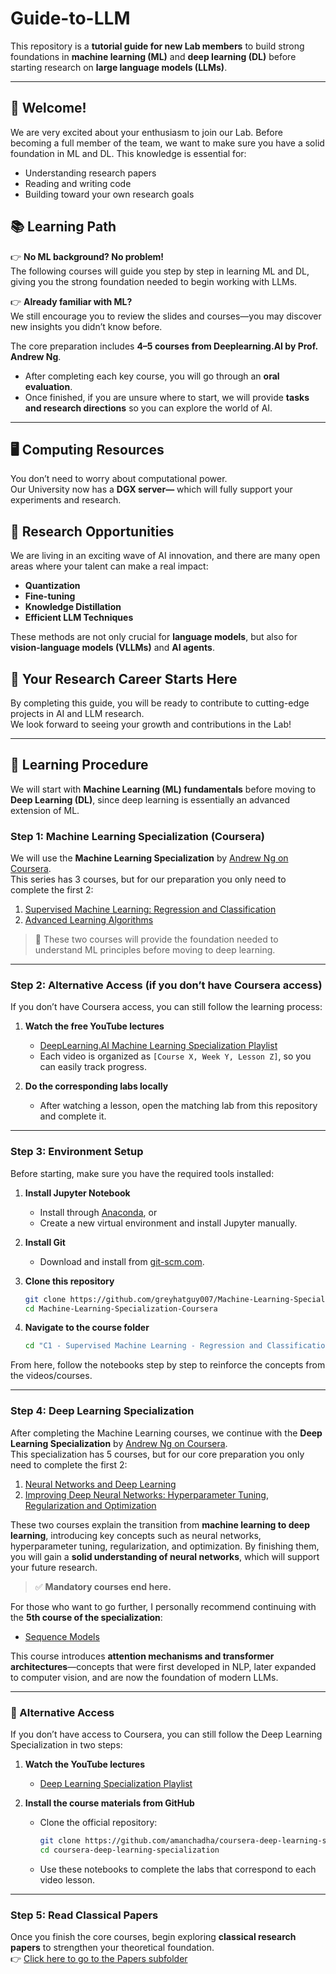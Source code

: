 # Guide-to-LLM  

This repository is a **tutorial guide for new Lab members** to build strong foundations in **machine learning (ML)** and **deep learning (DL)** before starting research on **large language models (LLMs)**.  

---

## 👋 Welcome!  

We are very excited about your enthusiasm to join our Lab. Before becoming a full member of the team, we want to make sure you have a solid foundation in ML and DL. This knowledge is essential for:  
- Understanding research papers  
- Reading and writing code  
- Building toward your own research goals  


## 📚 Learning Path  

👉 **No ML background? No problem!**  
The following courses will guide you step by step in learning ML and DL, giving you the strong foundation needed to begin working with LLMs.  

👉 **Already familiar with ML?**  
We still encourage you to review the slides and courses—you may discover new insights you didn’t know before.  

The core preparation includes **4–5 courses from Deeplearning.AI by Prof. Andrew Ng**.  
- After completing each key course, you will go through an **oral evaluation**.  
- Once finished, if you are unsure where to start, we will provide **tasks and research directions** so you can explore the world of AI.  

---

## 🖥️ Computing Resources  

You don’t need to worry about computational power.  
Our University  now has a **DGX server—** which will fully support your experiments and research.  


## 🌊 Research Opportunities  

We are living in an exciting wave of AI innovation, and there are many open areas where your talent can make a real impact:  

- **Quantization**  
- **Fine-tuning**  
- **Knowledge Distillation**  
- **Efficient LLM Techniques**  

These methods are not only crucial for **language models**, but also for **vision-language models (VLLMs)** and **AI agents**.  


## 🚀 Your Research Career Starts Here  

By completing this guide, you will be ready to contribute to cutting-edge projects in AI and LLM research.  
We look forward to seeing your growth and contributions in the Lab!  

---

## 📖 Learning Procedure  

We will start with **Machine Learning (ML) fundamentals** before moving to **Deep Learning (DL)**, since deep learning is essentially an advanced extension of ML.  

### Step 1: Machine Learning Specialization (Coursera)  

We will use the **Machine Learning Specialization** by [Andrew Ng on Coursera](https://www.coursera.org/specializations/machine-learning-introduction).  
This series has 3 courses, but for our preparation you only need to complete the first 2:  

1. [Supervised Machine Learning: Regression and Classification](https://www.coursera.org/learn/machine-learning?specialization=machine-learning-introduction)  
2. [Advanced Learning Algorithms](https://www.coursera.org/learn/advanced-learning-algorithms?specialization=machine-learning-introduction)  

> 🔑 These two courses will provide the foundation needed to understand ML principles before moving to deep learning.  

---

### Step 2: Alternative Access (if you don’t have Coursera access)  

If you don’t have Coursera access, you can still follow the learning process:  

1. **Watch the free YouTube lectures**  
   - [DeepLearning.AI Machine Learning Specialization Playlist](https://www.youtube.com/watch?v=vStJoetOxJg&list=PLkDaE6sCZn6FNC6YRfRQc_FbeQrF8BwGI)  
   - Each video is organized as `[Course X, Week Y, Lesson Z]`, so you can easily track progress.  

2. **Do the corresponding labs locally**  
   - After watching a lesson, open the matching lab from this repository and complete it.  

---

### Step 3: Environment Setup  

Before starting, make sure you have the required tools installed:  

1. **Install Jupyter Notebook**  
   - Install through [Anaconda](https://www.anaconda.com/docs/getting-started/anaconda/install), or  
   - Create a new virtual environment and install Jupyter manually.  

2. **Install Git**  
   - Download and install from [git-scm.com](https://git-scm.com/downloads).  

3. **Clone this repository**  
   ```bash
   git clone https://github.com/greyhatguy007/Machine-Learning-Specialization-Coursera.git
   cd Machine-Learning-Specialization-Coursera
   ```

4. **Navigate to the course folder**

   ```bash
   cd "C1 - Supervised Machine Learning - Regression and Classification"
   ```

From here, follow the notebooks step by step to reinforce the concepts from the videos/courses.

---

### Step 4: Deep Learning Specialization 

After completing the Machine Learning courses, we continue with the **Deep Learning Specialization** by [Andrew Ng on Coursera](https://www.coursera.org/specializations/deep-learning).  
This specialization has 5 courses, but for our core preparation you only need to complete the first 2:  

1. [Neural Networks and Deep Learning](https://www.coursera.org/learn/neural-networks-deep-learning?specialization=deep-learning)  
2. [Improving Deep Neural Networks: Hyperparameter Tuning, Regularization and Optimization](https://www.coursera.org/learn/deep-neural-network?specialization=deep-learning)  

These two courses explain the transition from **machine learning to deep learning**, introducing key concepts such as neural networks, hyperparameter tuning, regularization, and optimization. By finishing them, you will gain a **solid understanding of neural networks**, which will support your future research.  

> ✅ **Mandatory courses end here.**  

For those who want to go further, I personally recommend continuing with the **5th course of the specialization**:  

- [Sequence Models](https://www.coursera.org/learn/nlp-sequence-models?specialization=deep-learning)  

This course introduces **attention mechanisms and transformer architectures**—concepts that were first developed in NLP, later expanded to computer vision, and are now the foundation of modern LLMs.  

---

### 🚀 Alternative Access  

If you don’t have access to Coursera, you can still follow the Deep Learning Specialization in two steps:  

1. **Watch the YouTube lectures**  
   - [Deep Learning Specialization Playlist](https://www.youtube.com/watch?v=CS4cs9xVecg&list=PLkDaE6sCZn6Ec-XTbcX1uRg2_u4xOEky0)  

2. **Install the course materials from GitHub**  
   - Clone the official repository:  
     ```bash
     git clone https://github.com/amanchadha/coursera-deep-learning-specialization.git
     cd coursera-deep-learning-specialization
     ```  
   - Use these notebooks to complete the labs that correspond to each video lesson.  

---

### Step 5: Read Classical Papers  

Once you finish the core courses, begin exploring **classical research papers** to strengthen your theoretical foundation.  
👉 [Click here to go to the Papers subfolder](./classical_papers)  
